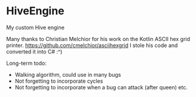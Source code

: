 # HiveEngine

My custom Hive engine

Many thanks to Christian Melchior for his work on the Kotlin ASCII hex grid printer.
https://github.com/cmelchior/asciihexgrid
I stole his code and converted it into C# :^)

Long-term todo:

- Walking algorithm, could use in many bugs
- Not forgetting to incorporate cycles
- Not forgetting to incorporate when a bug can attack (after queen) etc.

